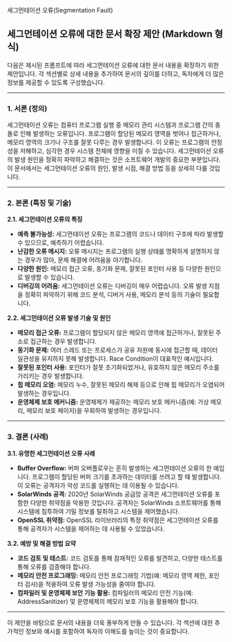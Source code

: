 세그먼테이션 오류(Segmentation Fault)

## 세그먼테이션 오류에 대한 문서 확장 제안 (Markdown 형식)

다음은 제시된 프롬프트에 따라 세그먼테이션 오류에 대한 문서 내용을 확장하기 위한 제안입니다. 각 섹션별로 상세 내용을 추가하여 문서의 깊이를 더하고, 독자에게 더 많은 정보를 제공할 수 있도록 구성했습니다.

---

### 1. 서론 (정의)

세그먼테이션 오류는 컴퓨터 프로그램 실행 중 메모리 관리 시스템과 프로그램 간의 충돌로 인해 발생하는 오류입니다.  프로그램이 할당된 메모리 영역을 벗어나 접근하거나, 메모리 영역의 크기나 구조를 잘못 다루는 경우 발생합니다.  이 오류는 프로그램의 안정성을 저해하고, 심각한 경우 시스템 전체에 영향을 미칠 수 있습니다.  세그먼테이션 오류의 발생 원인을 정확히 파악하고 해결하는 것은 소프트웨어 개발의 중요한 부분입니다.  이 문서에서는 세그먼테이션 오류의 원인, 발생 시점, 해결 방법 등을 상세히 다룰 것입니다.

---

### 2. 본론 (특징 및 기술)

**2.1. 세그먼테이션 오류의 특징**

*   **예측 불가능성:** 세그먼테이션 오류는 프로그램의 코드나 데이터 구조에 따라 발생할 수 있으므로, 예측하기 어렵습니다.
*   **난감한 오류 메시지:**  오류 메시지는 프로그램의 실행 상태를 명확하게 설명하지 않는 경우가 많아, 문제 해결에 어려움을 야기합니다.
*   **다양한 원인:** 메모리 접근 오류, 동기화 문제, 잘못된 포인터 사용 등 다양한 원인으로 발생할 수 있습니다.
*   **디버깅의 어려움:**  세그먼테이션 오류는 디버깅이 매우 어렵습니다.  오류 발생 지점을 정확히 파악하기 위해 코드 분석, 디버거 사용, 메모리 분석 등의 기술이 필요합니다.

**2.2. 세그먼테이션 오류 발생 기술 및 원인**

*   **메모리 접근 오류:** 프로그램이 할당되지 않은 메모리 영역에 접근하거나, 잘못된 주소로 접근하는 경우 발생합니다.
*   **동기화 문제:** 여러 스레드 또는 프로세스가 공유 자원에 동시에 접근할 때, 데이터 일관성을 유지하지 못해 발생합니다.  Race Condition이 대표적인 예시입니다.
*   **잘못된 포인터 사용:** 포인터가 잘못 초기화되었거나, 유효하지 않은 메모리 주소를 가리키는 경우 발생합니다.
*   **힙 메모리 오염:**  메모리 누수, 잘못된 메모리 해제 등으로 인해 힙 메모리가 오염되어 발생하는 경우입니다.
*   **운영체제 보호 메커니즘:** 운영체제가 제공하는 메모리 보호 메커니즘(예: 가상 메모리, 메모리 보호 페이지)을 우회하여 발생하는 경우입니다.

---

### 3. 결론 (사례)

**3.1. 유명한 세그먼테이션 오류 사례**

*   **Buffer Overflow:**  버퍼 오버플로우는 흔히 발생하는 세그먼테이션 오류의 한 예입니다.  프로그램이 할당된 버퍼 크기를 초과하는 데이터를 쓰려고 할 때 발생합니다.  이 오류는 공격자가 악성 코드를 실행하는 데 이용될 수 있습니다.
*   **SolarWinds 공격:** 2020년 SolarWinds 공급망 공격은 세그먼테이션 오류를 포함한 다양한 취약점을 악용한 것입니다. 공격자는 SolarWinds 소프트웨어를 통해 시스템에 침투하여 기밀 정보를 탈취하고 시스템을 제어했습니다.
*   **OpenSSL 취약점:** OpenSSL 라이브러리의 특정 취약점은 세그먼테이션 오류를 통해 공격자가 시스템을 제어하는 데 사용될 수 있었습니다.

**3.2. 예방 및 해결 방법 요약**

*   **코드 검토 및 테스트:**  코드 검토를 통해 잠재적인 오류를 발견하고, 다양한 테스트를 통해 오류를 검증해야 합니다.
*   **메모리 안전 프로그래밍:** 메모리 안전 프로그래밍 기법(예: 메모리 영역 제한, 포인터 검사)을 적용하여 오류 발생 가능성을 줄여야 합니다.
*   **컴파일러 및 운영체제 보안 기능 활용:** 컴파일러의 메모리 안전 기능(예: AddressSanitizer) 및 운영체제의 메모리 보호 기능을 활용해야 합니다.

---

이 제안을 바탕으로 문서의 내용을 더욱 풍부하게 만들 수 있습니다. 각 섹션에 대한 추가적인 정보와 예시를 포함하여 독자의 이해도를 높이는 것이 중요합니다.
